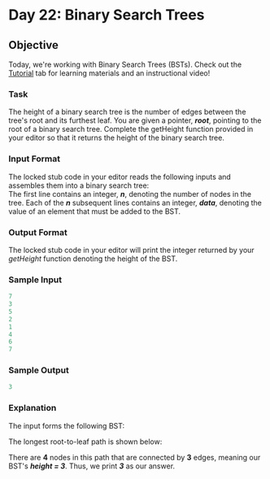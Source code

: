 # Day 22: Binary Search Trees

## Objective 
Today, we're working with Binary Search Trees (BSTs). Check out the [Tutorial](https://www.hackerrank.com/challenges/30-binary-search-trees/tutorial) tab for learning materials and an instructional video!

### Task 
The height of a binary search tree is the number of edges between the tree's root and its furthest leaf. You are given a pointer, **_root_**, pointing to the root of a binary search tree. Complete the getHeight function provided in your editor so that it returns the height of the binary search tree.


### Input Format

The locked stub code in your editor reads the following inputs and assembles them into a binary search tree:   
The first line contains an integer, **_n_**, denoting the number of nodes in the tree. 
Each of the **_n_** subsequent lines contains an integer, **_data_**, denoting the value of an element that must be added to the BST.

### Output Format

The locked stub code in your editor will print the integer returned by your _getHeight_ function denoting the height of the BST.

### Sample Input
```Python
7
3
5
2
1
4
6
7
```
### Sample Output
```Python
3
```

### Explanation
The input forms the following BST:  
![]()

The longest root-to-leaf path is shown below:  
![]()

There are **4** nodes in this path that are connected by **3** edges, meaning our BST's **_height = 3_**. Thus, we print **_3_** as our answer.
